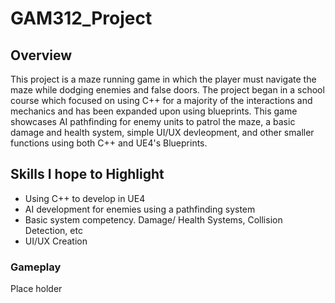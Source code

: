 # GAM312_Project

## Overview
This project is a maze running game in which the player must navigate the maze while dodging enemies and false doors. The project began in a school course which focused on using C++ for a majority of the interactions and mechanics and has been expanded upon using blueprints. This game showcases AI pathfinding for enemy units to patrol the maze, a basic damage and health system, simple UI/UX devleopment, and other smaller functions using both C++ and UE4's Blueprints.

## Skills I hope to Highlight

* Using C++ to develop in UE4
* AI development for enemies using a pathfinding system
* Basic system competency. Damage/ Health Systems, Collision Detection, etc
* UI/UX Creation

### Gameplay 
Place holder


